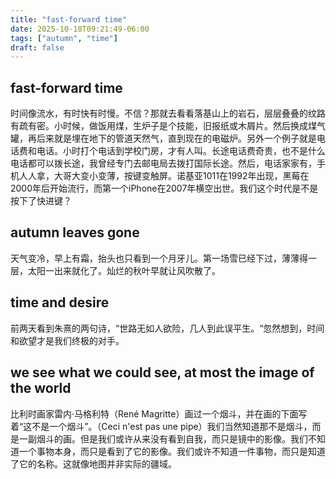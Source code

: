 ```yaml
---
title: "fast-forward time"
date: 2025-10-18T09:21:49-06:00
tags: ["autumn", "time"]
draft: false
---
```


## fast-forward time

时间像流水，有时快有时慢。不信？那就去看看落基山上的岩石，层层叠叠的纹路有疏有密。小时候，做饭用煤，生炉子是个技能，旧报纸或木屑片。然后换成煤气罐，再后来就是埋在地下的管道天然气，直到现在的电磁炉。另外一个例子就是电话费和电话。小时打个电话到学校门房，才有人叫。长途电话费奇贵，也不是什么电话都可以拨长途，我曾经专门去邮电局去拨打国际长途。然后，电话家家有，手机人人拿，大哥大变小变薄，按键变触屏。诺基亚1011在1992年出现，黑莓在2000年后开始流行，而第一个iPhone在2007年横空出世。我们这个时代是不是按下了快进键？

## autumn leaves gone

天气变冷，早上有霜，抬头也只看到一个月牙儿。第一场雪已经下过，薄薄得一层，太阳一出来就化了。灿烂的秋叶早就让风吹散了。

## time and desire

前两天看到朱熹的两句诗，“世路无如人欲险，几人到此误平生。“忽然想到，时间和欲望才是我们终极的对手。

## we see what we could see, at most the image of the world

比利时画家雷内·马格利特（René Magritte）画过一个烟斗，并在画的下面写着“这不是一个烟斗”。（Ceci n'est pas une pipe）我们当然知道那不是烟斗，而是一副烟斗的画。但是我们或许从来没有看到自我，而只是镜中的影像。我们不知道一个事物本身，而只是看到了它的影像。我们或许不知道一件事物，而只是知道了它的名称。这就像地图并非实际的疆域。

